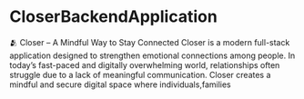 # CloserBackendApplication
🫂 Closer – A Mindful Way to Stay Connected  Closer is a modern full-stack application designed to strengthen emotional connections among people. In today’s fast-paced and digitally overwhelming world, relationships often struggle due to a lack of meaningful communication. Closer creates a mindful and secure digital space where individuals,families
